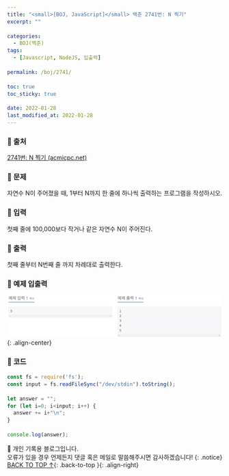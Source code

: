 ```yaml
---
title: "<small>[BOJ, JavaScript]</small> 백준 2741번: N 찍기"
excerpt: ""

categories:
  - BOJ(백준)
tags:
  - [Javascript, NodeJS, 입출력]

permalink: /boj/2741/

toc: true
toc_sticky: true
 
date: 2022-01-28
last_modified_at: 2022-01-28
---
```


### 📌 출처

  [2741번: N 찍기 (acmicpc.net)](https://www.acmicpc.net/problem/2741)

### 📌 문제

  자연수 N이 주어졌을 때, 1부터 N까지 한 줄에 하나씩 출력하는 프로그램을 작성하시오.

### 📌 입력 

  첫째 줄에 100,000보다 작거나 같은 자연수 N이 주어진다.

### 📌 출력

  첫째 줄부터 N번째 줄 까지 차례대로 출력한다.

### 📌 예제 입출력

  <img src="/assets/images/posts_img/boj/2741.png">{: .align-center}

### 📌 코드

  ```jsx
  const fs = require('fs');
  const input = fs.readFileSync("/dev/stdin").toString();

  let answer = "";
  for (let i=0; i<input; i++) {
    answer += i+"\n";
  }
  
  console.log(answer);
  ```

📓 개인 기록용 블로그입니다.  
오류가 있을 경우 언제든지 댓글 혹은 메일로 말씀해주시면 감사하겠습니다!
{: .notice}
[BACK TO TOP ↑](#){: .back-to-top }{: .align-right}